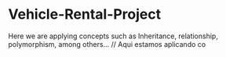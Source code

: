 # Vehicle-Rental-Project
Here we are applying concepts such as Inheritance, relationship, polymorphism, among others... // Aqui estamos aplicando co
